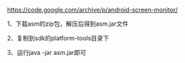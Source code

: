 https://code.google.com/archive/p/android-screen-monitor/

1、下载asm的zip包，解压后得到asm.jar文件

2、复制到sdk的platform-tools目录下

3、运行java -jar asm.jar即可

